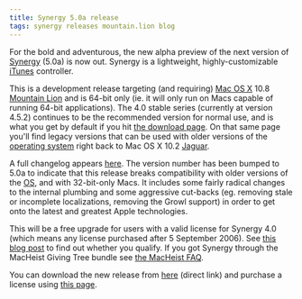 ```yaml
---
title: Synergy 5.0a release
tags: synergy releases mountain.lion blog
---
```


For the bold and adventurous, the new alpha preview of the next version of [Synergy](/wiki/Synergy) (5.0a) is now out. Synergy is a lightweight, highly-customizable [iTunes](/wiki/iTunes) controller.

This is a development release targeting (and requiring) [Mac OS X](/wiki/Mac_OS_X) 10.8 [Mountain Lion](/wiki/Mountain_Lion) and is 64-bit only (ie. it will only run on Macs capable of running 64-bit applications). The 4.0 stable series (currently at version 4.5.2) continues to be the recommended version for normal use, and is what you get by default if you hit [the download page](/products/synergy/download). On that same page you'll find legacy versions that can be used with older versions of the [operating system](/wiki/operating_system) right back to Mac OS X 10.2 [Jaguar](/wiki/Jaguar).

A full changelog appears [here](/products/synergy/history). The version number has been bumped to 5.0a to indicate that this release breaks compatibility with older versions of the [OS](/wiki/OS), and with 32-bit-only Macs. It includes some fairly radical changes to the internal plumbing and some aggressive cut-backs (eg. removing stale or incomplete localizations, removing the Growl support) in order to get onto the latest and greatest Apple technologies.

This will be a free upgrade for users with a valid license for Synergy 4.0 (which means any license purchased after 5 September 2006). See [this blog post](/blog/synergy-4.0-upgrades) to find out whether you qualify. If you got Synergy through the MacHeist Giving Tree bundle see [the MacHeist FAQ](/blog/frequently-asked-questions-about-synergy-and-macheist).

You can download the new release from [here](/l/synergy5) (direct link) and purchase a license using [this page](https://typechecked.net/a/products/synergy-classic/purchase/).
